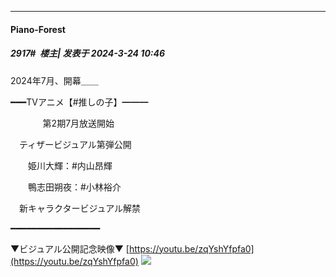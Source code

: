 ﻿
*****

####  Piano-Forest  
##### 2917#         楼主| 发表于 2024-3-24 10:46

2024年7月、開幕＿＿

━━━TVアニメ【#推しの子】━━━

      　　第2期7月放送開始

　ティザービジュアル第弾公開 

　　姫川大輝：#内山昂輝

　　鴨志田朔夜：#小林裕介

　新キャラクタービジュアル解禁

━━━━━━━━━━━━━━━━━

▼ビジュアル公開記念映像▼
[https://youtu.be/zqYshYfpfa0](https://youtu.be/zqYshYfpfa0)
<img src="https://p.sda1.dev/16/c451391ea4d73c02dd6cea9726807cce/20240324_104531.jpg" referrerpolicy="no-referrer">

